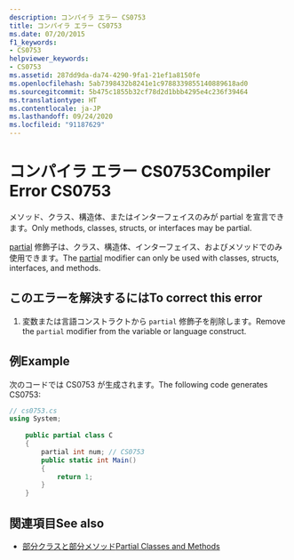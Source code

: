```yaml
---
description: コンパイラ エラー CS0753
title: コンパイラ エラー CS0753
ms.date: 07/20/2015
f1_keywords:
- CS0753
helpviewer_keywords:
- CS0753
ms.assetid: 287dd9da-da74-4290-9fa1-21ef1a8150fe
ms.openlocfilehash: 5ab7398432b8241e1c9788339855140889618ad0
ms.sourcegitcommit: 5b475c1855b32cf78d2d1bbb4295e4c236f39464
ms.translationtype: HT
ms.contentlocale: ja-JP
ms.lasthandoff: 09/24/2020
ms.locfileid: "91187629"
---
```

# <a name="compiler-error-cs0753"></a><span data-ttu-id="f6115-103">コンパイラ エラー CS0753</span><span class="sxs-lookup"><span data-stu-id="f6115-103">Compiler Error CS0753</span></span>

<span data-ttu-id="f6115-104">メソッド、クラス、構造体、またはインターフェイスのみが partial を宣言できます。</span><span class="sxs-lookup"><span data-stu-id="f6115-104">Only methods, classes, structs, or interfaces may be partial.</span></span>  
  
 <span data-ttu-id="f6115-105">[partial](../language-reference/keywords/partial-type.md) 修飾子は、クラス、構造体、インターフェイス、およびメソッドでのみ使用できます。</span><span class="sxs-lookup"><span data-stu-id="f6115-105">The [partial](../language-reference/keywords/partial-type.md) modifier can only be used with classes, structs, interfaces, and methods.</span></span>  
  
## <a name="to-correct-this-error"></a><span data-ttu-id="f6115-106">このエラーを解決するには</span><span class="sxs-lookup"><span data-stu-id="f6115-106">To correct this error</span></span>  
  
1. <span data-ttu-id="f6115-107">変数または言語コンストラクトから `partial` 修飾子を削除します。</span><span class="sxs-lookup"><span data-stu-id="f6115-107">Remove the `partial` modifier from the variable or language construct.</span></span>  
  
## <a name="example"></a><span data-ttu-id="f6115-108">例</span><span class="sxs-lookup"><span data-stu-id="f6115-108">Example</span></span>  

 <span data-ttu-id="f6115-109">次のコードでは CS0753 が生成されます。</span><span class="sxs-lookup"><span data-stu-id="f6115-109">The following code generates CS0753:</span></span>  
  
```csharp  
// cs0753.cs  
using System;  
  
    public partial class C  
    {  
        partial int num; // CS0753  
        public static int Main()  
        {  
            return 1;  
        }  
    }  
```  
  
## <a name="see-also"></a><span data-ttu-id="f6115-110">関連項目</span><span class="sxs-lookup"><span data-stu-id="f6115-110">See also</span></span>

- [<span data-ttu-id="f6115-111">部分クラスと部分メソッド</span><span class="sxs-lookup"><span data-stu-id="f6115-111">Partial Classes and Methods</span></span>](../programming-guide/classes-and-structs/partial-classes-and-methods.md)
